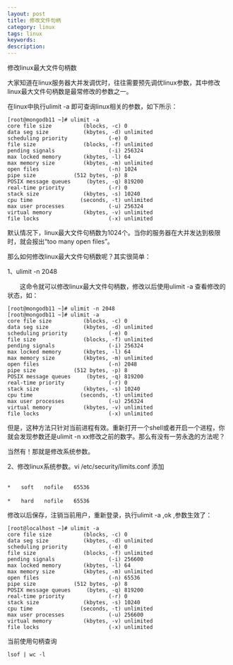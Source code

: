```yaml
---
layout: post
title: 修改文件句柄
category: linux
tags: linux
keywords: 
description: 
---
```

修改linux最大文件句柄数

大家知道在linux服务器大并发调优时，往往需要预先调优linux参数，其中修改linux最大文件句柄数是最常修改的参数之一。

在linux中执行ulimit -a 即可查询linux相关的参数，如下所示：

```
[root@mongodb11 ~]# ulimit -a
core file size          (blocks, -c) 0
data seg size           (kbytes, -d) unlimited
scheduling priority             (-e) 0
file size               (blocks, -f) unlimited
pending signals                 (-i) 256324
max locked memory       (kbytes, -l) 64
max memory size         (kbytes, -m) unlimited
open files                      (-n) 1024
pipe size            (512 bytes, -p) 8
POSIX message queues     (bytes, -q) 819200
real-time priority              (-r) 0
stack size              (kbytes, -s) 10240
cpu time               (seconds, -t) unlimited
max user processes              (-u) 256324
virtual memory          (kbytes, -v) unlimited
file locks                      (-x) unlimited
```

默认情况下，linux最大文件句柄数为1024个。当你的服务器在大并发达到极限时，就会报出“too many open files”。

那么如何修改linux最大文件句柄数呢？其实很简单：

1、ulimit -n 2048

　　这命令就可以修改linux最大文件句柄数，修改以后使用ulimit -a 查看修改的状态，如：
```
[root@mongodb11 ~]# ulimit -n 2048
[root@mongodb11 ~]# ulimit -a
core file size          (blocks, -c) 0
data seg size           (kbytes, -d) unlimited
scheduling priority             (-e) 0
file size               (blocks, -f) unlimited
pending signals                 (-i) 256324
max locked memory       (kbytes, -l) 64
max memory size         (kbytes, -m) unlimited
open files                      (-n) 2048
pipe size            (512 bytes, -p) 8
POSIX message queues     (bytes, -q) 819200
real-time priority              (-r) 0
stack size              (kbytes, -s) 10240
cpu time               (seconds, -t) unlimited
max user processes              (-u) 256324
virtual memory          (kbytes, -v) unlimited
file locks                      (-x) unlimited
```
但是，这种方法只针对当前进程有效。重新打开一个shell或者开启一个进程，你就会发现参数还是ulimit -n xx修改之前的数字。那么有没有一劳永逸的方法呢？

当然有！那就是修改系统参数。

2、修改linux系统参数。vi /etc/security/limits.conf 添加

```

*　　soft　　nofile　　65536

*　　hard　　nofile　　65536
```
修改以后保存，注销当前用户，重新登录，执行ulimit -a ,ok ,参数生效了：

```
[root@localhost ~]# ulimit -a
core file size          (blocks, -c) 0
data seg size           (kbytes, -d) unlimited
scheduling priority             (-e) 0
file size               (blocks, -f) unlimited
pending signals                 (-i) 256600
max locked memory       (kbytes, -l) 64
max memory size         (kbytes, -m) unlimited
open files                      (-n) 65536
pipe size            (512 bytes, -p) 8
POSIX message queues     (bytes, -q) 819200
real-time priority              (-r) 0
stack size              (kbytes, -s) 10240
cpu time               (seconds, -t) unlimited
max user processes              (-u) 256600
virtual memory          (kbytes, -v) unlimited
file locks                      (-x) unlimited
```

当前使用句柄查询

```
lsof | wc -l
```